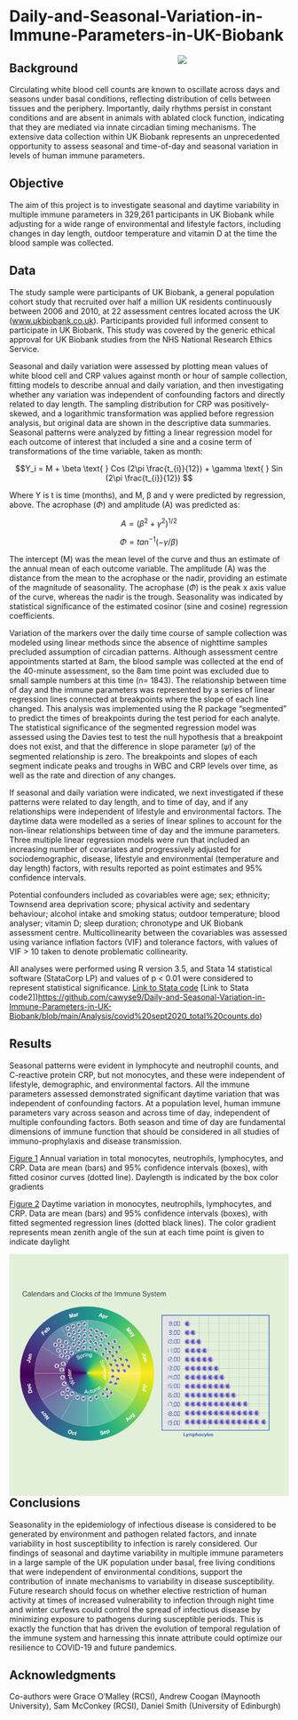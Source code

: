 # Daily-and-Seasonal-Variation-in-Immune-Parameters-in-UK-Biobank

<img align="right" src="https://user-images.githubusercontent.com/29300100/199220628-dc966475-5b5c-4de7-9032-c34149432692.png" width="200">

## Background
Circulating white blood cell counts are known to oscillate across days and seasons under basal conditions, reflecting distribution of cells between tissues and the periphery. Importantly, daily rhythms persist in constant conditions and are absent in animals with ablated clock function, indicating that they are mediated via innate circadian timing mechanisms. The extensive data collection within UK Biobank represents an unprecedented opportunity to assess seasonal and time-of-day and seasonal variation in levels of human immune parameters. 

## Objective
The aim of this project is to investigate seasonal and daytime variability in multiple immune parameters in 329,261 participants in UK Biobank while adjusting for a wide range of environmental and lifestyle factors, including changes in day length, outdoor temperature and vitamin D at the time the blood sample was collected. 

## Data
The study sample were participants of UK Biobank, a general population cohort study that recruited over half a million UK residents continuously between 2006 and 2010, at 22 assessment centres located across the UK (www.ukbiobank.co.uk). Participants provided full informed consent to participate in UK Biobank. This study was covered by the generic ethical approval for UK Biobank studies from the NHS National Research Ethics Service.  

Seasonal and daily variation were assessed by plotting mean values of white blood cell and CRP values against month or hour of sample collection, fitting models to describe annual and daily variation, and then investigating whether any variation was independent of confounding factors and directly related to day length. The sampling distribution for CRP was positively-skewed, and a logarithmic transformation was applied before regression analysis, but original data are shown in the descriptive data summaries. Seasonal patterns were analyzed by fitting a linear regression model for each outcome of interest that included a sine and a cosine term of transformations of the time variable, taken as month:

$$Y_i = M + \beta \text{ } Cos  (2\pi \frac{t_{i}}{12}) + \gamma \text{ } Sin (2\pi \frac{t_{i}}{12}) $$

Where Y is t is time (months), and M, β and γ were predicted by regression, above. The acrophase $(\Phi)$ and amplitude (A) was predicted as:

$$ A = (\beta^{2} + \gamma^{2})^{1/2}$$

$$ \Phi = tan^{-1}(-\gamma/\beta)$$

The intercept (M) was the mean level of the curve and thus an estimate of the annual mean of each outcome variable. The amplitude (A) was the distance from the mean to the acrophase or the nadir, providing an estimate of the magnitude of seasonality. The acrophase $(\Phi)$ is the peak x axis value of the curve, whereas the nadir is the trough. Seasonality was indicated by statistical significance of the estimated cosinor (sine and cosine) regression coefficients.

Variation of the markers over the daily time course of sample collection was modeled using linear methods since the absence of nighttime samples precluded assumption of circadian patterns. Although assessment centre appointments started at 8am, the blood sample was collected at the end of the 40-minute assessment, so the 8am time point was excluded due to small sample numbers at this time (n= 1843). The relationship between time of day and the immune parameters was represented by a series of linear regression lines connected at breakpoints where the slope of each line changed. This analysis was implemented using the R package “segmented” to predict the times of breakpoints during the test period for each analyte. The statistical significance of the segmented regression model was assessed using the Davies test to test the null hypothesis that a breakpoint does not exist, and that the difference in slope parameter (𝜓) of the segmented relationship is zero. The breakpoints and slopes of each segment indicate peaks and troughs in WBC and CRP levels over time, as well as the rate and direction of any changes.

If seasonal and daily variation were indicated, we next investigated if these patterns were related to day length, and to time of day, and if any relationships were independent of lifestyle and environmental factors. The daytime data were modelled as a series of linear splines to account for the non-linear relationships between time of day and the immune parameters. Three multiple linear regression models were run that included an increasing number of covariates and progressively adjusted for sociodemographic, disease, lifestyle and environmental (temperature and day length) factors, with results reported as point estimates and 95% confidence intervals.

Potential confounders included as covariables were age; sex; ethnicity; Townsend area deprivation score; physical activity and sedentary behaviour; alcohol intake and smoking status; outdoor temperature; blood analyser; vitamin D; sleep duration; chronotype and UK Biobank assessment centre. Multicollinearity between the covariables was assessed using variance inflation factors (VIF) and tolerance factors, with values of VIF > 10 taken to denote problematic collinearity.

All analyses were performed using R version 3.5, and Stata 14 statistical software (StataCorp LP) and values of p < 0.01 were considered to represent statistical significance.
[Link to Stata code](https://github.com/cawyse9/Daily-and-Seasonal-Variation-in-Immune-Parameters-in-UK-Biobank/blob/main/Analysis/covid%20july2020v2.do)
[Link to Stata code2])https://github.com/cawyse9/Daily-and-Seasonal-Variation-in-Immune-Parameters-in-UK-Biobank/blob/main/Analysis/covid%20sept2020_total%20counts.do)

## Results
Seasonal patterns were evident in lymphocyte and neutrophil counts, and C-reactive protein CRP, but not monocytes, and these were independent of lifestyle, demographic, and environmental factors. All the immune parameters assessed demonstrated significant daytime variation that was independent of confounding factors. At a population level, human immune parameters vary across season and across time of day, independent of multiple confounding factors. Both season and time of day are fundamental dimensions of immune function that should be considered in all studies of immuno-prophylaxis and disease transmission.

[Figure 1](\Images\figure1.png) Annual variation in total monocytes, neutrophils, lymphocytes, and CRP. Data are mean (bars) and 95%
confidence intervals (boxes), with fitted cosinor curves (dotted line). Daylength is indicated by the box color
gradients

[Figure 2](\Images\figure2.png) Daytime variation in monocytes, neutrophils, lymphocytes, and CRP. Data are mean (bars) and 95%
confidence intervals (boxes), with fitted segmented regression lines (dotted black lines). The color gradient represents mean zenith angle of the sun at each time point is given to indicate daylight

<img align="right" src="https://github.com/cawyse9/Daily-and-Seasonal-Variation-in-Immune-Parameters-in-UK-Biobank/blob/main/Images/infographic200121.png" width="600">

## Conclusions
Seasonality in the epidemiology of infectious disease is considered to be generated by environment and pathogen related factors, and innate variability in host susceptibility to infection is rarely considered. Our findings of seasonal and daytime variability in multiple immune parameters in a large sample of the UK population under basal, free living conditions that were independent of environmental conditions, support the contribution of innate mechanisms to variability in disease susceptibility. Future research should focus on whether elective restriction of human activity at times of increased vulnerability to infection through night time and winter curfews could control the spread of infectious disease by minimizing exposure to pathogens during susceptible periods. This is exactly the function that has driven the evolution of temporal regulation of the immune system and harnessing this innate attribute could optimize our resilience to COVID-19 and future pandemics.

## Acknowledgments
Co-authors were Grace O’Malley (RCSI), Andrew Coogan (Maynooth University), Sam McConkey (RCSI), Daniel Smith (University of Edinburgh)
